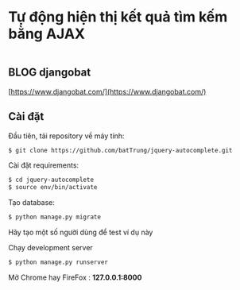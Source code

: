 #  Tự động hiện thị kết quả tìm kếm bằng AJAX

<a target="_blank" href=""><img src="" alt="" /></a>


## BLOG djangobat

[https://www.djangobat.com/](https://www.djangobat.com/)

## Cài đặt

Đầu tiên, tải repository về máy tính:

```bash
$ git clone https://github.com/batTrung/jquery-autocomplete.git
```

Cài đặt requirements:

```bash
$ cd jquery-autocomplete
$ source env/bin/activate
```

Tạo database:

```bash
$ python manage.py migrate
```

Hãy tạo một số người dùng để test ví dụ này 


Chạy development server

```bash
$ python manage.py runserver
```

Mở Chrome hay FireFox : **127.0.0.1:8000**





